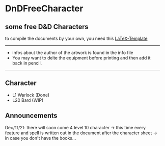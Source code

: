 # DnDFreeCharacter
some free D&amp;D Characters
---

to compile the documents by your own, you need this [LaTeX-Template](https://github.com/rpgtex/DND-5e-LaTeX-Template)

---
 - infos about the author of the artwork is found in the info file
 - You may want to delte the equipment before printing and then add it back in pencil.
---
## Character
- L1 Warlock (Done)
- L20 Bard (WIP)

## Announcements

Dec/11/21: there will soon come 4 level 10 character -> this time every feature and spell is written out in the document after the character sheet -> in case you don't have the books...
